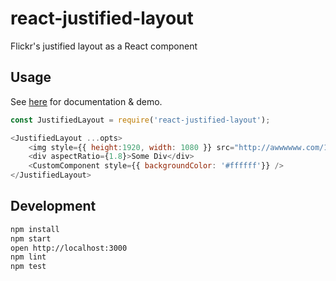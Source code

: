 # react-justified-layout
Flickr's justified layout as a React component

## Usage
See [here](http://dean177.github.io/react-justified-layout/) for documentation & demo.
```javascript
const JustifiedLayout = require('react-justified-layout');

<JustifiedLayout ...opts>
    <img style={{ height:1920, width: 1080 }} src="http://awwwwww.com/1" />
    <div aspectRatio={1.8}>Some Div</div>
    <CustomComponent style={{ backgroundColor: '#ffffff'}} />
</JustifiedLayout>
```

## Development
```bash
npm install
npm start
open http://localhost:3000
npm lint
npm test
```

